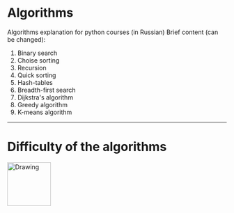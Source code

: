 # Algorithms
Algorithms explanation for python courses (in Russian)
Brief content (can be changed):
1. Binary search
2. Choise sorting
3. Recursion
4. Quick sorting
5. Hash-tables
6. Breadth-first search
7. Dijkstra's algorithm
8. Greedy algorithm
9. K-means algorithm
********************
# Difficulty of the algorithms

<img src="https://netseedblog.com/wp-content/uploads/2019/03/Big-O-Notation.png" alt="Drawing" style="width: 100px;"/>

